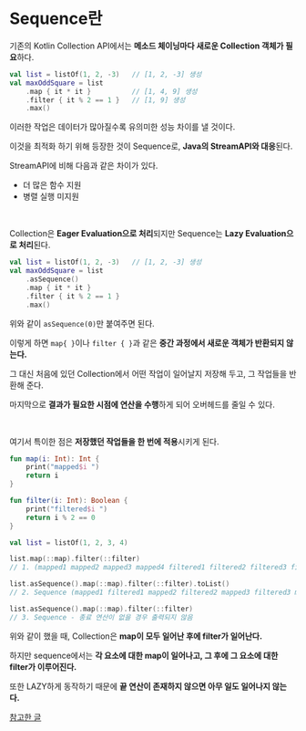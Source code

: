 # Sequence란

기존의 Kotlin Collection API에서는 **메소드 체이닝마다 새로운 Collection 객체가 필요**하다.

``` kotlin
val list = listOf(1, 2, -3)   // [1, 2, -3] 생성
val maxOddSquare = list
    .map { it * it }          // [1, 4, 9] 생성
    .filter { it % 2 == 1 }   // [1, 9] 생성
    .max()
```

이러한 작업은 데이터가 많아질수록 유의미한 성능 차이를 낼 것이다.

이것을 최적화 하기 위해 등장한 것이 Sequence로, **Java의 StreamAPI와 대응**된다.

StreamAPI에 비해 다음과 같은 차이가 있다.

- 더 많은 함수 지원
- 병렬 실행 미지원



<br>

Collection은 **Eager Evaluation으로 처리**되지만 Sequence는 **Lazy Evaluation으로 처리**된다.

``` kotlin
val list = listOf(1, 2, -3)   // [1, 2, -3] 생성
val maxOddSquare = list
    .asSequence()
    .map { it * it }
    .filter { it % 2 == 1 }
    .max()
```

위와 같이 `asSequence(0)`만 붙여주면 된다.

이렇게 하면 `map{ }`이나 `filter { }`과 같은 **중간 과정에서 새로운 객체가 반환되지 않는다.**

그 대신 처음에 있던 Collection에서 어떤 작업이 일어날지 저장해 두고, 그 작업들을 반환해 준다.

마지막으로 **결과가 필요한 시점에 연산을 수행**하게 되어 오버헤드를 줄일 수 있다.

<br>

여기서 특이한 점은 **저장했던 작업들을 한 번에 적용**시키게 된다.

```kotlin
fun map(i: Int): Int {
    print("mapped$i ")
    return i
}

fun filter(i: Int): Boolean {
    print("filtered$i ")
    return i % 2 == 0
}

val list = listOf(1, 2, 3, 4)

list.map(::map).filter(::filter)
// 1. (mapped1 mapped2 mapped3 mapped4 filtered1 filtered2 filtered3 filtered4)

list.asSequence().map(::map).filter(::filter).toList()
// 2. Sequence (mapped1 filtered1 mapped2 filtered2 mapped3 filtered3 mapped4 filtered4)

list.asSequence().map(::map).filter(::filter)
// 3. Sequence - 종료 연산이 없을 경우 출력되지 않음
```

 위와 같이 했을 때, Collection은 **map이 모두 일어난 후에 filter가 일어난다.**

하지만 sequence에서는 **각 요소에 대한 map이 일어나고, 그 후에 그 요소에 대한 filter가 이루어진다.**

또한 LAZY하게 동작하기 때문에 **끝 연산이 존재하지 않으면 아무 일도 일어나지 않는다.**

[참고한 글](https://kt.academy/article/ek-sequence)